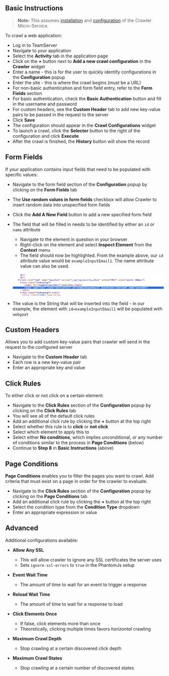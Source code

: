 <!--
title: "How To Crawl A Web Application"
description: "Instructions on crawling a web application"
tags: "user TeamServer application crawler crawling"
-->

## Basic Instructions

>**Note:** This assumes [installation](admin_crawlinstall.html#install) and [configuration](admin_crawlconfig.html#overview) of the Crawler Micro-Service.

To crawl a web application:

* Log in to TeamServer
* Navigate to your application
* Select the **Activity** tab in the application page
* Click on the **+** button next to **Add a new crawl configuration** in the **Crawler** widget
* Enter a name - this is for the user to quickly identify configurations in the **Configuration** popup
* Enter the site - this is where the crawl begins (must be a URL)
* For non-basic authentication and form field entry, refer to the **Form Fields** section
* For basic authentication, check the **Basic Authentication** button and fill in the username and password
* For custom headers, see the **Custom Header** tab to add new key-value pairs to be passed in the request to the server
* Click **Save**
* The configuration should appear in the **Crawl Configurations** widget
* To launch a crawl, click the **Selector** button to the right of the configuration and click **Execute**
* After the crawl is finished, the **History** button will show the record

## Form Fields

If your application contains input fields that need to be populated with specific values:

* Navigate to the form field section of the **Configuration** popup by clicking on the **Form Fields** tab
* The **Use random values in form fields** checkbox will allow Crawler to insert random data into unspecified form fields
* Click the **Add A New Field** button to add a new specified form field
* The field that will be filled in needs to be identified by either an ```id``` or ```name``` attribute
    - Navigate to the element in question in your browser
    - Right-click on the element and select **Inspect Element** from the **Context** menu
    - The field should now be highlighted. From the example above, our ```id``` attribute value would be ```exampleInputEmail1```. The name attribute value can also be used.

    <a href="assets/images/KB3-g02.png" rel="lightbox" title="ID Attribute Value"><img class="thumbnail" src="assets/images/KB3-g02.png"/></a>

* The value is the String that will be inserted into the field - in our example, the element with ```id=exampleInputEmail1``` will be populated with ```webgoat```

## Custom Headers

Allows you to add custom key-value pairs that crawler will send in the request to the configured server

* Navigate to the **Custom Header** tab
* Each row is a new key-value pair
* Enter an appropriate key and value

## Click Rules

To either click or not click on a certain element:

* Navigate to the **Click Rules** section of the **Configuration** popup by clicking on the **Click Rules** tab
* You will see all of the default click rules
* Add an additional click rule by clicking the **+** button at the top right
* Select whether this rule is to **click** or **not click**
* Select which element to apply this to
* Select either **No conditions**, which implies unconditional, or any number of conditions similar to the process in **Page Conditions** (below)
* Continue to **Step 8** in **Basic Instructions** (above)

## Page Conditions

**Page Conditions** enables you to filter the pages you want to crawl. Add criteria that must exist on a page in order for the crawler to evaluate.

* Navigate to the **Click Rules** section of the **Configuration** popup by clicking on the **Page Conditions** tab
* Add an additional click rule by clicking the **+** button at the top right
* Select the condition type from the **Condition Type** dropdown
* Enter an appropriate expression or value

## Advanced

Additional configurations available:

* **Allow Any SSL**
    - This will allow crawler to ignore any SSL certificates the server uses
    - Sets ```ignore-ssl-errors``` to ```true``` in the PhantomJs setup

* **Event Wait Time**
    - The amount of time to wait for an event to trigger a response

* **Reload Wait Time**
    - The amount of time to wait for a response to load

* **Click Elements Once**
    - If false, click elements more than once
    - Theoretically, clicking multiple times favors *horizontal* crawling

* **Maximum Crawl Depth**
    - Stop crawling at a certain discovered click depth

* **Maximum Crawl States**
    - Stop crawling at a certain number of discovered states
